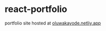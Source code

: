 # react-portfolio
 portfolio
site hosted at <a href="https://oluwakayode.netlify.app">oluwakayode.netliy.app</a>
